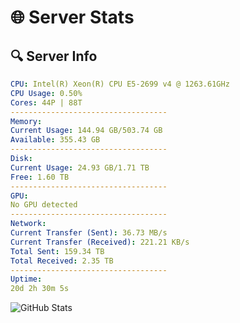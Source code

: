 # 🌐 Server Stats
## 🔍 Server Info
```yaml
CPU: Intel(R) Xeon(R) CPU E5-2699 v4 @ 1263.61GHz
CPU Usage: 0.50%
Cores: 44P | 88T
-----------------------------------
Memory:
Current Usage: 144.94 GB/503.74 GB
Available: 355.43 GB
-----------------------------------
Disk:
Current Usage: 24.93 GB/1.71 TB
Free: 1.60 TB
-----------------------------------
GPU:
No GPU detected
-----------------------------------
Network:
Current Transfer (Sent): 36.73 MB/s
Current Transfer (Received): 221.21 KB/s
Total Sent: 159.34 TB
Total Received: 2.35 TB
-----------------------------------
Uptime:
20d 2h 30m 5s
```
![GitHub Stats](https://img.shields.io/badge/Updated-2025-02-28_01:13:23-blue)